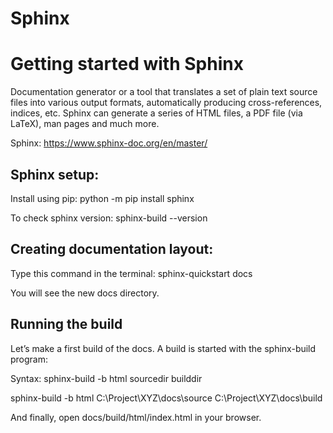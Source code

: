 # Sphinx

# Getting started with Sphinx 

Documentation generator or a tool that translates a set of plain text source files into various output formats, automatically producing cross-references, indices, etc. Sphinx can generate a series of HTML files, a PDF file (via LaTeX), man pages and much more.


Sphinx: https://www.sphinx-doc.org/en/master/

## Sphinx setup: 

Install using pip: python -m pip install sphinx 

To check sphinx version: sphinx-build --version 

## Creating documentation layout:

Type this command in the terminal: sphinx-quickstart docs 

You will see the new docs directory.

## Running the build 

Let’s make a first build of the docs. A build is started with the sphinx-build program: 

Syntax: sphinx-build -b html sourcedir builddir 

sphinx-build -b html C:\Project\XYZ\docs\source C:\Project\XYZ\docs\build

And finally, open docs/build/html/index.html in your browser. 
